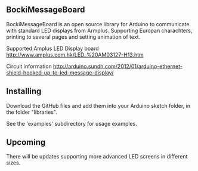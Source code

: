 BockiMessageBoard
-----------------

BockiMessageBoard is an open source library for Arduino to communicate with standard LED displays from Armplus. Supporting Europan charachters, printing to several pages and setting animation of text.

Supported Amplus LED Display board
http://www.amplus.com.hk/LED_%20AM03127-H13.htm

Circuit information
http://arduino.sundh.com/2012/01/arduino-ethernet-shield-hooked-up-to-led-message-display/


Installing
----------
Download the GitHub files and add them into your Arduino sketch folder, in the folder "libraries".

See the 'examples' subdirectory for usage examples.

Upcoming
--------
There will be updates supporting more advanced LED screens in different sizes.


